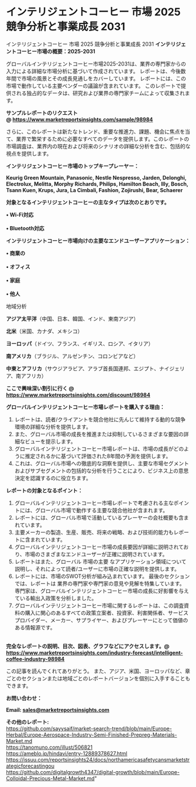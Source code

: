 # インテリジェントコーヒー 市場 2025 競争分析と事業成長 2031
 インテリジェントコーヒー 市場 2025 競争分析と事業成長 2031
<strong><b>インテリジェントコーヒー市場の概要：2025-2031</b></strong>

グローバルインテリジェントコーヒー市場2025-2031は、業界の専門家からの入力による詳細な市場分析に基づいて作成されています。 レポートは、今後数年間で市場の風景とその成長見通しをカバーしています。 レポートには、この市場で動作している主要ベンダーの議論が含まれています。 このレポートで提供される独占的なデータは、研究および業界の専門家チームによって収集されます。

<strong>サンプルレポートのリクエスト @ <a href=https://www.marketreportsinsights.com/sample/98984>https://www.marketreportsinsights.com/sample/98984</a></strong>

さらに、このレポートは新たなトレンド、重要な推進力、課題、機会に焦点を当て、業界で繁栄するために必要なすべてのデータを提供します。このレポートの市場調査は、業界内の現在および将来のシナリオの詳細な分析を含む、包括的な視点を提供します。

<strong>インテリジェントコーヒー市場のトップキープレーヤー：</strong>

<strong>Keurig Green Mountain, Panasonic, Nestle Nespresso, Jarden, Delonghi, Electrolux, Melitta, Morphy Richards, Philips, Hamilton Beach, Illy, Bosch, Tsann Kuen, Krups, Jura, La Cimbali, Fashion, Zojirushi, Bear, Schaerer</strong>

<strong><b>対象となるインテリジェントコーヒーの主なタイプは次のとおりです。</b></strong>

<strong>• Wi-Fi対応<br><br>• Bluetooth対応</strong>

<strong><b>インテリジェントコーヒー市場向けの主要なエンドユーザーアプリケーション：</b></strong>

<strong>• 商業の<br><br>• オフィス<br><br>• 家庭<br><br>• 他人</strong>

 地域分析

<strong><b>アジア太平洋</b></strong>（中国、日本、韓国、インド、東南アジア）

<strong><b>北米</b></strong>（米国、カナダ、メキシコ）

<strong><b>ヨーロッパ</b></strong>（ドイツ、フランス、イギリス、ロシア、イタリア）

<strong><b>南アメリカ</b></strong>（ブラジル、アルゼンチン、コロンビアなど）

<strong><b>中東とアフリカ</b></strong>（サウジアラビア、アラブ首長国連邦、エジプト、ナイジェリア、南アフリカ）

<strong>ここで興味深い割引に行く @ <a href=https://www.marketreportsinsights.com/discount/98984>https://www.marketreportsinsights.com/discount/98984</a></strong>

<strong><b>グローバルインテリジェントコーヒー市場レポートを購入する理由：</b></strong>
<ol>
  <li>レポートは、読者/クライアントを競合他社に先んじて維持する動的な競争環境の詳細な分析を提供します。</li>
  <li>また、グローバル市場の成長を推進または抑制しているさまざまな要因の詳細なビューを提示します。</li>
  <li>グローバルインテリジェントコーヒー市場レポートは、市場の成長がどのように推定されるかに基づいて評価された8年間の予測を提供します。</li>
  <li>これは、グローバル市場への徹底的な洞察を提供し、主要な市場セグメントおよびサブセグメントの包括的な分析を行うことにより、ビジネス上の意思決定を認識するのに役立ちます。</li>
</ol>
<strong><b>レポートの対象となるポイント：</b></strong>
<ol>
  <li>グローバルインテリジェントコーヒー市場レポートで考慮される主なポイントには、グローバル市場で動作する主要な競合他社が含まれます。</li>
  <li>レポートには、グローバル市場で活動しているプレーヤーの会社概要も含まれています。</li>
  <li>主要メーカーの製造、生産、販売、将来の戦略、および技術的能力もレポートに含まれています。</li>
  <li>グローバルインテリジェントコーヒー市場の成長要因が詳細に説明されており、市場のさまざまなエンドユーザーが正確に説明されています。</li>
  <li>レポートはまた、グローバル 市場の主要 なアプリケーション領域について説明し、それによって読者/ユーザーに市場の正確な説明を提供します。</li>
  <li>レポートには、市場のSWOT分析が組み込まれています。 最後のセクションでは、レポートは 業界の専門家や専門家の意見や見解を特集しています。 専門家は、グローバルインテリジェントコーヒー市場の成長に好影響を与えている輸出入政策を分析しました。</li>
  <li>グローバルインテリジェントコーヒー市場に関するレポートは、この調査資料の購入に関心のあるすべての政策立案者、投資家、利害関係者、サービスプロバイダー、メーカー、サプライヤー、およびプレーヤーにとって価値のある情報源です。</li>
</ol><br>
<strong>完全なレポートの説明、目次、図表、グラフなどにアクセスします。@ <a href=https://www.marketreportsinsights.com/industry-forecast/intelligent-coffee-industry-98984>https://www.marketreportsinsights.com/industry-forecast/intelligent-coffee-industry-98984</a></strong>

この記事を読んでくれてありがとう。 また、アジア、米国、ヨーロッパなど、章ごとのセクションまたは地域ごとのレポートバージョンを個別に入手することもできます。

<strong><b>お問い合わせ：</b></strong>

<strong>Email: </strong><a href=mailto:sales@marketreportsinsights.com><strong>sales@marketreportsinsights.com</strong></a>

<strong>その他のレポート:</strong>
<br>
<a href=https://github.com/sayysaif/market-search-trend/blob/main/Europe-Herbal/Europe-Aerospace-Industry-Semi-Finished-Prepreg-Materials-Market.md>https://github.com/sayysaif/market-search-trend/blob/main/Europe-Herbal/Europe-Aerospace-Industry-Semi-Finished-Prepreg-Materials-Market.md</a>
<br>
<a href=https://tanomuno.com/illust/506821>https://tanomuno.com/illust/506821</a>
<br>
<a href=https://ameblo.jp/hindavi/entry-12889378627.html>https://ameblo.jp/hindavi/entry-12889378627.html</a>
<br>
<a href=https://issuu.com/reportsinsights24/docs/northamericasafetycansmarketstrategicforecastingou>https://issuu.com/reportsinsights24/docs/northamericasafetycansmarketstrategicforecastingou</a>
<br>
<a href=https://github.com/digitalgrowth4347/digital-growth/blob/main/Europe-Colloidal-Precious-Metal-Market.md>https://github.com/digitalgrowth4347/digital-growth/blob/main/Europe-Colloidal-Precious-Metal-Market.md</a>"
